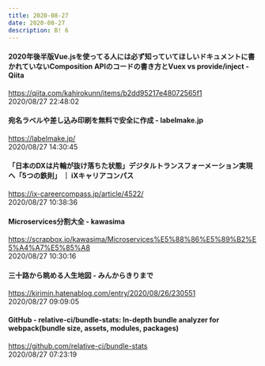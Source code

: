 ```yaml
---
title: 2020-08-27
date: 2020-08-27
description: B! 6
---
```


#### 2020年後半版Vue.jsを使ってる人には必ず知っていてほしいドキュメントに書かれていないComposition APIのコードの書き方とVuex vs provide/inject - Qiita
https://qiita.com/kahirokunn/items/b2dd95217e48072565f1<br>
2020/08/27 22:48:02<br>


#### 宛名ラベルや差し込み印刷を無料で安全に作成 - labelmake.jp
https://labelmake.jp/<br>
2020/08/27 14:30:45<br>


#### 「日本のDXは片輪が抜け落ちた状態」デジタルトランスフォーメーション実現へ「5つの鉄則」 ｜ iXキャリアコンパス
https://ix-careercompass.jp/article/4522/<br>
2020/08/27 10:38:36<br>


#### Microservices分割大全 - kawasima
https://scrapbox.io/kawasima/Microservices%E5%88%86%E5%89%B2%E5%A4%A7%E5%85%A8<br>
2020/08/27 10:30:16<br>


#### 三十路から眺める人生地図 - みんからきりまで
https://kirimin.hatenablog.com/entry/2020/08/26/230551<br>
2020/08/27 09:09:05<br>


#### GitHub - relative-ci/bundle-stats: In-depth bundle analyzer for webpack(bundle size, assets, modules, packages)
https://github.com/relative-ci/bundle-stats<br>
2020/08/27 07:23:19<br>


